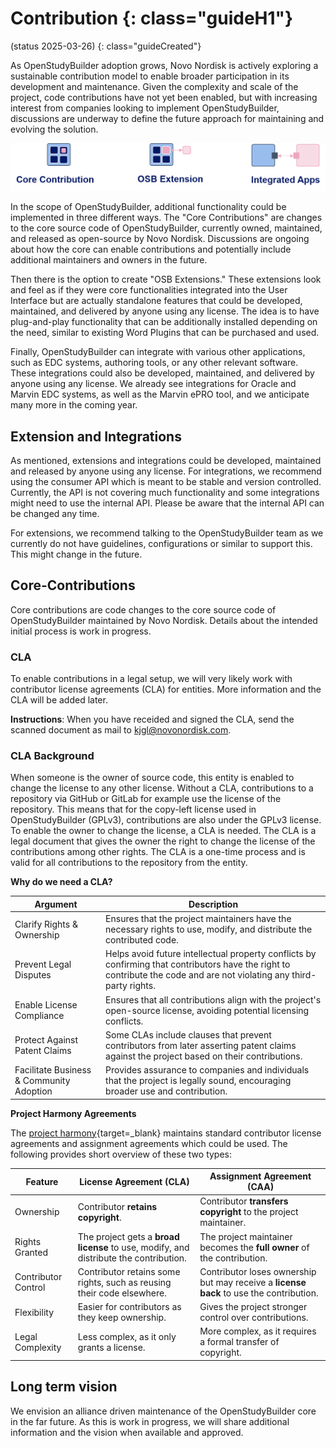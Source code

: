 # Contribution {: class="guideH1"}

(status 2025-03-26) 
{: class="guideCreated"}

As OpenStudyBuilder adoption grows, Novo Nordisk is actively exploring a sustainable contribution model to enable broader participation in its development and maintenance. Given the complexity and scale of the project, code contributions have not yet been enabled, but with increasing interest from companies looking to implement OpenStudyBuilder, discussions are underway to define the future approach for maintaining and evolving the solution.

![Different contribution model options](./img/info_contribution_01.png)

In the scope of OpenStudyBuilder, additional functionality could be implemented in three different ways. The "Core Contributions" are changes to the core source code of OpenStudyBuilder, currently owned, maintained, and released as open-source by Novo Nordisk. Discussions are ongoing about how the core can enable contributions and potentially include additional maintainers and owners in the future.

Then there is the option to create "OSB Extensions." These extensions look and feel as if they were core functionalities integrated into the User Interface but are actually standalone features that could be developed, maintained, and delivered by anyone using any license. The idea is to have plug-and-play functionality that can be additionally installed depending on the need, similar to existing Word Plugins that can be purchased and used.

Finally, OpenStudyBuilder can integrate with various other applications, such as EDC systems, authoring tools, or any other relevant software. These integrations could also be developed, maintained, and delivered by anyone using any license. We already see integrations for Oracle and Marvin EDC systems, as well as the Marvin ePRO tool, and we anticipate many more in the coming year.

## Extension and Integrations

As mentioned, extensions and integrations could be developed, maintained and released by anyone using any license. For integrations, we recommend using the consumer API which is meant to be stable and version controlled. Currently, the API is not covering much functionality and some integrations might need to use the internal API. Please be aware that the internal API can be changed any time.

For extensions, we recommend talking to the OpenStudyBuilder team as we currently do not have guidelines, configurations or similar to support this. This might change in the future.

## Core-Contributions

Core contributions are code changes to the core source code of OpenStudyBuilder maintained by Novo Nordisk. Details about the intended initial process is work in progress.

### CLA

To enable contributions in a legal setup, we will very likely work with contributor license agreements (CLA) for entities. More information and the CLA will be added later.

**Instructions**: When you have receided and signed the CLA, send the scanned document as mail to <a href="mailto:kjgl@novonordisk.com">kjgl@novonordisk.com</a>.

### CLA Background

When someone is the owner of source code, this entity is enabled to change the license to any other license. Without a CLA, contributions to a repository via GitHub or GitLab for example use the license of the repository. This means that for the copy-left license used in OpenStudyBuilder (GPLv3), contributions are also under the GPLv3 license. To enable the owner to change the license, a CLA is needed. The CLA is a legal document that gives the owner the right to change the license of the contributions among other rights. The CLA is a one-time process and is valid for all contributions to the repository from the entity.

**Why do we need a CLA?**

Argument | Description
--- | ---
Clarify Rights & Ownership | Ensures that the project maintainers have the necessary rights to use, modify, and distribute the contributed code.
Prevent Legal Disputes | Helps avoid future intellectual property conflicts by confirming that contributors have the right to contribute the code and are not violating any third-party rights.
Enable License Compliance | Ensures that all contributions align with the project's open-source license, avoiding potential licensing conflicts.
Protect Against Patent Claims | Some CLAs include clauses that prevent contributors from later asserting patent claims against the project based on their contributions.
Facilitate Business & Community Adoption | Provides assurance to companies and individuals that the project is legally sound, encouraging broader use and contribution.

**Project Harmony Agreements**

The [project harmony](https://www.harmonyagreements.org/){target=_blank} maintains standard contributor license agreements and assignment agreements which could be used. The following provides short overview of these two types:

Feature | License Agreement (CLA) | Assignment Agreement (CAA)
--- | --- | ---
Ownership | Contributor **retains copyright**. | Contributor **transfers copyright** to the project maintainer.
Rights Granted | The project gets a **broad license** to use, modify, and distribute the contribution. | The project maintainer becomes the **full owner** of the contribution.
Contributor Control | Contributor retains some rights, such as reusing their code elsewhere. | Contributor loses ownership but may receive a **license back** to use the contribution.
Flexibility | Easier for contributors as they keep ownership. | Gives the project stronger control over contributions.
Legal Complexity | Less complex, as it only grants a license. | More complex, as it requires a formal transfer of copyright.

## Long term vision

We envision an alliance driven maintenance of the OpenStudyBuilder core in the far future. As this is work in progress, we will share additional information and the vision when available and approved.